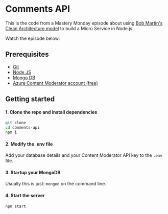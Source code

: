 # Comments API

This is the code from a Mastery Monday episode about using [Bob Martin's Clean Architecture model](https://blog.cleancoder.com/uncle-bob/2012/08/13/the-clean-architecture.html) to build a Micro Service in Node.js.

Watch the episode below:

## Prerequisites
* [Git](https://git-scm.com/downloads)
* [Node JS](https://nodejs.org/en/)
* [Mongo DB](https://www.mongodb.com)
* [Azure Content Moderator account (free)](https://contentmoderator.cognitive.microsoft.com)

## Getting started

#### 1. Clone the repo and install dependencies
```bash
git clone 
cd comments-api
npm i
```

#### 2. Modify the .env file
Add your database details and your Content Moderator API key to the `.env` file.

#### 3. Startup your MongoDB
Usually this is just: `mongod` on the command line.

#### 4. Start the server
```bash
npm start
```